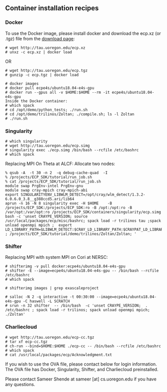  <style type="text/css" rel="stylesheet">
 pre { text-align: left important!; }
 </style>

## Container installation recipes

### Docker

To use the Docker image, please install docker and download the ecp.xz (or .tgz) file from the [download page](https://e4s-project.github.io/download.html):

```
# wget http://tau.uoregon.edu/ecp.xz
# unxz -c ecp.xz | docker load
```
OR 
```
# wget http://tau.uoregon.edu/ecp.tgz
# gunzip -c ecp.tgz | docker load
```

```
# docker images
# docker pull ecpe4s/ubuntu18.04-e4s-gpu
# docker run --gpus all -v $HOME:$HOME --rm -it ecpe4s/ubuntu18.04-e4s-gpu 
Inside the Docker container:
# which spack
# cd /opt/demo/python_tests; ./run.sh
# cd /opt/demo/trilinos/Zoltan; ./compile.sh; ls -l Zoltan
# ./run.sh
```

### Singularity

```
# which singularity
# wget http://tau.uoregon.edu/ecp.simg
# singularity exec ./ecp.simg /bin/bash --rcfile /etc/bashrc
# which spack
```
Replacing MPI On Theta at ALCF: Allocate two nodes:
```
% qsub -A  -t 30 -n 2  -q debug-cache-quad  -I
% /projects/ECP_SDK/tutorial/run_job.sh
% cat /projects/ECP_SDK/tutorial/run_job.sh
module swap PrgEnv-intel PrgEnv-gnu
module swap cray-mpich cray-mpich-abi
export SINGULARITYENV_LIBWLM_DETECT=/opt/cray/wlm_detect/1.3.2-6.0.6.0_3.8__g388ccd5.ari/lib64
aprun -n 16 -N 8 singularity exec -H $HOME    -B /projects/ECP_SDK:/projects/ECP_SDK:ro -B /opt:/opt:ro -B /var/opt:/var/opt:ro /projects/ECP_SDK/containers/singularity/ecp.simg bash -c 'unset CRAYPE_VERSION; source /usr/local/packages/ecp/misc/bashrc; spack load -r trilinos tau ;spack unload openmpi mpich ;  export LD_LIBRARY_PATH=$LIBWLM_DETECT:$CRAY_LD_LIBRARY_PATH:$CRAYPAT_LD_LIBRARY_PATH:$LD_LIBRARY_PATH   ; /projects/ECP_SDK/tutorial/demo/trilinos/Zoltan/Zoltan; '
```

### Shifter

Replacing MPI with system MPI on Cori at NERSC:
```
# shifterimg -v pull docker:ecpe4s/ubuntu18.04-e4s-gpu
# shifter -E --image=ecpe4s/ubuntu18.04-e4s-gpu -- /bin/bash --rcfile /etc/bashrc
# which spack

# shifterimg images | grep exascaleproject

# salloc -N 2 -q interactive -t 00:30:00 --image=ecpe4s/ubuntu18.04-e4s-gpu -C haswell -L SCRATCH
# srun -n 32 shifter  -- /bin/bash  -c 'unset CRAYPE_VERSION;  . /etc/bashrc ; spack load -r trilinos; spack unload openmpi mpich; ./Zoltan'
```
### Charliecloud

```
# wget http://tau.uoregon.edu/ecp-cc.tgz
# tar xf ecp-cc.tgz
# ch-run --bind=$HOME:$HOME ./ecp-cc -- /bin/bash --rcfile /etc/bashrc
# which spack
# cat /usr/local/packages/ecp/Acknowledgment.txt
```
If you wish to use the OVA file, please contact below for login information. The OVA file has Docker, Singularity, Shifter, and Charliecloud preinstalled. 


Please contact Sameer Shende at sameer [at] cs.uoregon.edu if you have any questions.
